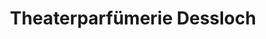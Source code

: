 ---
title: "Theaterparfümerie Dessloch"
url: /wuerzburg/theaterparfuemerie-dessloch/
shop: Parfümerie
---